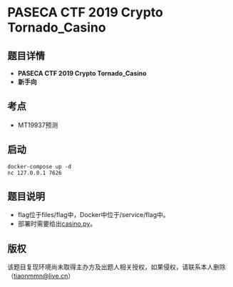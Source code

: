 # PASECA CTF 2019 Crypto Tornado_Casino
## 题目详情

- **PASECA CTF 2019 Crypto Tornado_Casino**
- **新手向**

## 考点

- MT19937预测

## 启动

    docker-compose up -d
    nc 127.0.0.1 7626

## 题目说明
- flag位于files/flag中，Docker中位于/service/flag中。
- 部署时需要给出[casino.py](https://github.com/Tiaonmmn/pasecactf_2019_crypto_tornado_casino/blob/master/casino.py)。

## 版权

该题目复现环境尚未取得主办方及出题人相关授权，如果侵权，请联系本人删除（tiaonmmn@live.cn）
